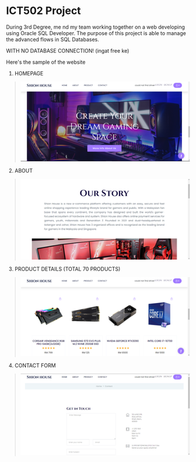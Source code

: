 # ICT502 Project
During 3rd Degree, me nd my team working together on a web developing using Oracle SQL Developer. The purpose of this project is able to manage the advanced flows in SQL Databases.

WITH NO DATABASE CONNECTION! (ingat free ke)

Here's the sample of the website

1) HOMEPAGE
>![FOOTAGE](https://github.com/codeEllo/OnlineShopping-System/blob/main/Screenshot%202021-10-25%20000657.png?raw=true)<br>

2) ABOUT
>![FOOTAGE](https://github.com/codeEllo/OnlineShopping-System/blob/main/OUR%20STORY.png?raw=true)<br>

3) PRODUCT DETAILS (TOTAL 70 PRODUCTS)
>![FOOTAGE](https://github.com/codeEllo/OnlineShopping-System/blob/main/Screenshot%202021-10-25%20000306.png?raw=true)<br>

4) CONTACT FORM
>![FOOTAGE](https://github.com/codeEllo/OnlineShopping-System/blob/main/CONTACT.png?raw=true)<br>
>



<!---
ellya16/ellya16 is a ✨ special ✨ repository because its `README.md` (this file) appears on your GitHub profile.
You can click the Preview link to take a look at your changes.
--->
